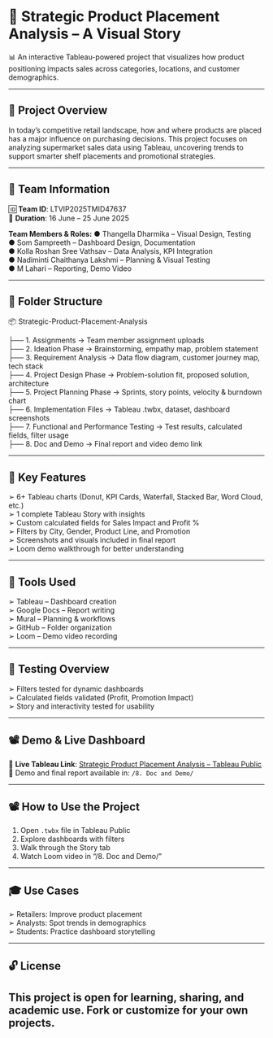 # 🛒 Strategic Product Placement Analysis – A Visual Story

📊 An interactive Tableau-powered project that visualizes how product positioning impacts sales across categories, locations, and customer demographics.

---

## 📌 Project Overview

In today’s competitive retail landscape, how and where products are placed has a major influence on purchasing decisions. This project focuses on analyzing supermarket sales data using Tableau, uncovering trends to support smarter shelf placements and promotional strategies.

---

## 👥 Team Information 

🆔 **Team ID**: LTVIP2025TMID47637   
📅 **Duration**: 16 June – 25 June 2025
 
  **Team Members & Roles:**
●	 Thangella Dharmika – Visual Design, Testing  
●	 Som Sampreeth – Dashboard Design, Documentation  
●	 Kolla Roshan Sree Vathsav – Data Analysis, KPI Integration  
●	 Nadiminti Chaithanya Lakshmi – Planning & Visual Testing  
●	 M Lahari – Reporting, Demo Video

---

## 📁 Folder Structure

📦 Strategic-Product-Placement-Analysis

├── 1. Assignments → Team member assignment uploads  
├── 2. Ideation Phase → Brainstorming, empathy map, problem statement  
├── 3. Requirement Analysis → Data flow diagram, customer journey map, tech stack  
├── 4. Project Design Phase → Problem-solution fit, proposed solution, architecture  
├── 5. Project Planning Phase → Sprints, story points, velocity & burndown chart  
├── 6. Implementation Files → Tableau .twbx, dataset, dashboard screenshots  
├── 7. Functional and Performance Testing → Test results, calculated fields, filter usage  
├── 8. Doc and Demo → Final report and video demo link

---

## 🎯 Key Features


➢	 6+ Tableau charts (Donut, KPI Cards, Waterfall, Stacked Bar, Word Cloud, etc.)  
➢	 1 complete Tableau Story with insights  
➢	 Custom calculated fields for Sales Impact and Profit %  
➢	 Filters by City, Gender, Product Line, and Promotion  
➢	 Screenshots and visuals included in final report  
➢	 Loom demo walkthrough for better understanding

---

## 🧰 Tools Used

➢	 Tableau – Dashboard creation   
➢	 Google Docs – Report writing  
➢	 Mural – Planning & workflows  
➢	 GitHub – Folder organization  
➢	 Loom – Demo video recording

---

## 🧪 Testing Overview

➢	 Filters tested for dynamic dashboards  
➢	 Calculated fields validated (Profit, Promotion Impact)  
➢	 Story and interactivity tested for usability

---

## 📽️ Demo & Live Dashboard

🔗 **Live Tableau Link**: [Strategic Product Placement Analysis – Tableau Public](https://public.tableau.com/app/profile/som.sampreeth.rokkam/viz/project_17506829417280/FinalDashboard?publish=yes)  
📁 Demo and final report available in: `/8. Doc and Demo/`

---

## 📽️ How to Use the Project

1. Open `.twbx` file in Tableau Public  
2. Explore dashboards with filters  
3. Walk through the Story tab  
4. Watch Loom video in “/8. Doc and Demo/”

---


## 🎓 Use Cases

➢	Retailers: Improve product placement  
➢	Analysts: Spot trends in demographics  
➢	Students: Practice dashboard storytelling
	
---

## 🔓 License

This project is open for learning, sharing, and academic use. Fork or customize for your own projects.
---



